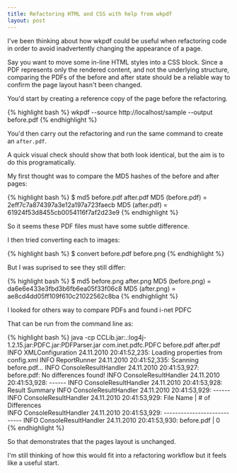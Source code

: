 ```yaml
---
title: Refactoring HTML and CSS with help from wkpdf
layout: post
---
```

I've been thinking about how wkpdf could be useful when refactoring code in order
to avoid inadvertently changing the appearance of a page.

Say you want to move some in-line HTML styles into a CSS block. Since a PDF
represents only the rendered content, and not the underlying structure,
comparing the PDFs of the before and after state should be a reliable way to
confirm the page layout hasn't been changed.

You'd start by creating a reference copy of the page before the refactoring.

{% highlight bash %}
wkpdf --source http://localhost/sample --output before.pdf
{% endhighlight %}

You'd then carry out the refactoring and run the same command to create an
`after.pdf`.

A quick visual check should show that both look identical, but the aim is to do
this programatically.

My first thought was to compare the MD5 hashes of the before and after pages:

{% highlight bash %}
$ md5 before.pdf after.pdf
MD5 (before.pdf) = 2eff7c7a874397a3e12a197a723faecb
MD5 (after.pdf) = 61924f53d8455cb0054116f7af2d23e9
{% endhighlight %}

So it seems these PDF files must have some subtle difference.

I then tried converting each to images:

{% highlight bash %}
$ convert before.pdf before.png
{% endhighlight %}

But I was suprised to see they still differ:

{% highlight bash %}
$ md5 before.png after.png
MD5 (before.png) = da6e6e433e3fbd3b6fb6ea05f33f06c8
MD5 (after.png) = ae8cd4dd05ff109f610c21022562c8ba
{% endhighlight %}

I looked for others way to compare PDFs and found i-net PDFC

That can be run from the command line as:

{% highlight bash %}
java -cp CCLib.jar:.:log4j-1.2.15.jar:PDFC.jar:PDFParser.jar com.inet.pdfc.PDFC
before.pdf after.pdf
INFO      XMLConfiguration 24.11.2010 20:41:52,235: Loading properties from
config.xml
INFO          ReportRunner 24.11.2010 20:41:52,335: Scanning before.pdf... 
INFO  ConsoleResultHandler 24.11.2010 20:41:53,927: before.pdf: No differences
found!
INFO  ConsoleResultHandler 24.11.2010 20:41:53,928: ------
INFO  ConsoleResultHandler 24.11.2010 20:41:53,928: Result Summary
INFO  ConsoleResultHandler 24.11.2010 20:41:53,929: ------
INFO  ConsoleResultHandler 24.11.2010 20:41:53,929: File Name
| # of Differences             
INFO  ConsoleResultHandler 24.11.2010 20:41:53,929: ----------------------------
INFO  ConsoleResultHandler 24.11.2010 20:41:53,930: before.pdf
| 0
{% endhighlight %}

So that demonstrates that the pages layout is unchanged.

I'm still thinking of how this would fit into a refactoring workflow but it
feels like a useful start.
